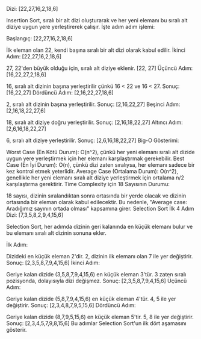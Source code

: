 Dizi: [22,27,16,2,18,6]

Insertion Sort, sıralı bir alt dizi oluşturarak ve her yeni elemanı bu sıralı alt diziye uygun yere yerleştirerek çalışır. İşte adım adım işlemi:

Başlangıç: [22,27,16,2,18,6]

İlk eleman olan 22, kendi başına sıralı bir alt dizi olarak kabul edilir.
İkinci Adım: [22,27,16,2,18,6]

27, 22'den büyük olduğu için, sıralı alt diziye eklenir. [22, 27]
Üçüncü Adım: [16,22,27,2,18,6]

16, sıralı alt dizinin başına yerleştirilir çünkü 16 < 22 ve 16 < 27. Sonuç: [16,22,27]
Dördüncü Adım: [2,16,22,27,18,6]

2, sıralı alt dizinin başına yerleştirilir. Sonuç: [2,16,22,27]
Beşinci Adım: [2,16,18,22,27,6]

18, sıralı alt diziye doğru yerleştirilir. Sonuç: [2,16,18,22,27]
Altıncı Adım: [2,6,16,18,22,27]

6, sıralı alt diziye yerleştirilir. Sonuç: [2,6,16,18,22,27]
Big-O Gösterimi:

Worst Case (En Kötü Durum): O(n^2), çünkü her yeni elemanı sıralı alt dizide uygun yere yerleştirmek için her elemanı karşılaştırmak gerekebilir.
Best Case (En İyi Durum): O(n), çünkü dizi zaten sıralıysa, her elemanı sadece bir kez kontrol etmek yeterlidir.
Average Case (Ortalama Durum): O(n^2), genellikle her yeni elemanı sıralı alt diziye yerleştirmek için ortalama n/2 karşılaştırma gerektirir.
Time Complexity için 18 Sayısının Durumu:

18 sayısı, dizinin sıralandıktan sonra ortasında bir yerde olacak ve dizinin ortasında bir eleman olarak kabul edilecektir. Bu nedenle, "Average case: Aradığımız sayının ortada olması" kapsamına girer.
Selection Sort İlk 4 Adım
Dizi: [7,3,5,8,2,9,4,15,6]

Selection Sort, her adımda dizinin geri kalanında en küçük elemanı bulur ve bu elemanı sıralı alt dizinin sonuna ekler.

İlk Adım:

Dizideki en küçük eleman 2'dir.
2, dizinin ilk elemanı olan 7 ile yer değiştirir.
Sonuç: [2,3,5,8,7,9,4,15,6]
İkinci Adım:

Geriye kalan dizide (3,5,8,7,9,4,15,6) en küçük eleman 3'tür.
3 zaten sıralı pozisyonda, dolayısıyla dizi değişmez.
Sonuç: [2,3,5,8,7,9,4,15,6]
Üçüncü Adım:

Geriye kalan dizide (5,8,7,9,4,15,6) en küçük eleman 4'tür.
4, 5 ile yer değiştirir.
Sonuç: [2,3,4,8,7,9,5,15,6]
Dördüncü Adım:

Geriye kalan dizide (8,7,9,5,15,6) en küçük eleman 5'tir.
5, 8 ile yer değiştirir.
Sonuç: [2,3,4,5,7,9,8,15,6]
Bu adımlar Selection Sort'un ilk dört aşamasını gösterir.

